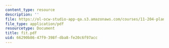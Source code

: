 ```yaml
---
content_type: resource
description: ''
file: https://ol-ocw-studio-app-qa.s3.amazonaws.com/courses/11-204-planning-communications-and-digital-media-fall-2004/66290b8647f9398fdba8fe20c6f97acc_fit.pdf
file_type: application/pdf
resourcetype: Document
title: fit.pdf
uid: 66290b86-47f9-398f-dba8-fe20c6f97acc
---
```

